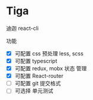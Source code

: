 # Tiga
迪迦 react-cli

功能
- [x] 可配置 css 预处理 less, scss
- [x] 可配置 typescript
- [x] 可配置 redux, mobx 状态 管理
- [x] 可配置 React-router
- [ ] 可配置 git 提交格式
- [ ] 可选择 单元测试
